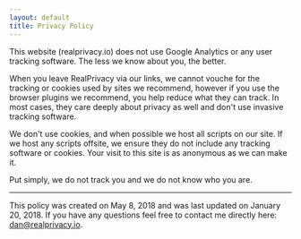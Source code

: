 ```yaml
---
layout: default
title: Privacy Policy
---
```


This website (realprivacy.io) does not use Google Analytics or any user tracking software. The less we know about you, the better. 

When you leave RealPrivacy via our links, we cannot vouche for the tracking or cookies used by sites we recommend, however if you use the browser plugins we recommend, you help reduce what they can track. In most cases, they care deeply about privacy as well and don't use invasive tracking software.

We don't use cookies, and when possible we host all scripts on our site. If we host any scripts offsite, we ensure they do not include any tracking software or cookies. Your visit to this site is as anonymous as we can make it.

Put simply, we do not track you and we do not know who you are.

***
 
This policy was created on May 8, 2018 and was last updated on January 20, 2018. If you have any questions feel free to contact me directly here: dan@realprivacy.io.


					
